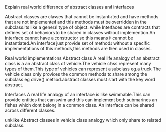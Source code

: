 Explain real world difference of abstract classes and interfaces

Abstract classes are classes that cannot be instantiated and have methods that are not implemented and this methods must be overridden in the subclass.its like a general type of object. while Interfaces are contracts that defines set of behaviors to be shared in classes without implemention.An interface cannot have a constructor so this means it cannot be instantiated.An interface just provide set of methods without a specific implementations of this methods,this methods are then used in classes.

Real world implementations Abstract class A real life analogy of an abstract class is a an abstract class of vehicle.The vehicle class represent many types of them.This type of vehicles can represent a subclass eg.a truck The vehicle class only provides the common methods to share among the subclass eg drive() method.abstract classes must start with the key word abstract.

Interfaces A real life analogy of an interface is like swimmable.This can provide entities that can swim and this can implement both submarines an fishes which dont belong in a common class. An interface can be shared across different classes.

unklike Abstract classes in vehicle class analogy which only share to related subclass.
